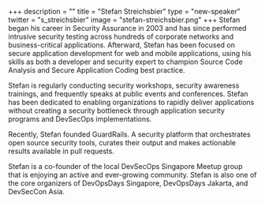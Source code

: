 +++
description = ""
title = "Stefan Streichsbier"
type = "new-speaker"
twitter = "s_streichsbier"
image = "stefan-streichsbier.png"
+++
Stefan began his career in Security Assurance in 2003 and has since performed intrusive security testing across hundreds of corporate networks and business-critical applications. Afterward, Stefan has been focused on secure application development for web and mobile applications, using his skills as both a developer and security expert to champion Source Code Analysis and Secure Application Coding best practice. 

Stefan is regularly conducting security workshops, security awareness trainings, and frequently speaks at public events and conferences. Stefan has been dedicated to enabling organizations to rapidly deliver applications without creating a security bottleneck through application security programs and DevSecOps implementations.

Recently, Stefan founded GuardRails. A security platform that orchestrates open source security tools, curates their output and makes actionable results available in pull requests.

Stefan is a co-founder of the local DevSecOps Singapore Meetup group that is enjoying an active and ever-growing community. Stefan is also one of the core organizers of DevOpsDays Singapore, DevOpsDays Jakarta, and DevSecCon Asia.